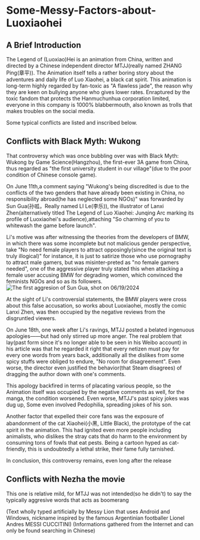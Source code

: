 # Some-Messy-Factors-about-Luoxiaohei
## A Brief Introduction
The Legend of (Luoxiao)Hei is an animation from China, written and directed by a Chinese independent director MTJJ(really named ZHANG Ping(章平)). The Animation itself tells a rather boring story about the adventures and daily life of Luo Xiaohei, a black cat spirit.
This animation is long-term highly regarded by fan-toxic as "A flawless jade", the reason why they are keen on bullying anyone who gives lower rates. Enraptured by the toxic fandom that protects the Hanmuchunhua corporation limited, everyone in this company is 1000% blabbermouth, also known as trolls that makes troubles on the social media.

Some typical conflicts are listed and inscribed below.
## Conflicts with Black Myth: Wukong
That controversy which was once bubbling over was with Black Myth: Wukong by Game Science(Hangzhou), the first-ever 3A game from China, thus regarded as "the first university student in our village"(due to the poor condition of Chinese console game).

On June 11th,a comment saying "Wukong's being discredited is due to the conflicts of the two genders that have already been existing in China, no responsibility abroad(he has neglected some NGOs)" was forwarded by Sun Gua(孙呱，Really named LI Le(李乐)), the illustrator of Lanxi Zhen(alternatively titled The Legend of Luo Xiaohei: Junqing Arc marking its profile of Luoxiaohei's audience),attaching "So charming of you to whitewash the game before launch".

Li's motive was after witnessing the theories from the developers of BMW, in which there was some incomplete but not malicious gender perspective, take "No need female players to attract opposingly(since the original text is truly illogical)" for instance, it is just to satirize those who use pornography to attract male gamers, but was misinter-preted as "no female gamers needed", one of the aggressive player truly stated this when attacking a female user accusing BMW for degrading women, which convinced the feminists NGOs and so as its followers.
![The first aggresion of Sun Gua, shot on 06/19/2024](https://github.com/user-attachments/assets/055ef57c-5de8-4d44-8767-f0650b214964)

At the sight of Li's controversial statements, the BMW players were cross about this false accusation, so works about Luoxiaohei, mostly the comic Lanxi Zhen, was then occupied by the negative reviews from the disgruntled viewers.

On June 18th, one week after Li's ravings, MTJJ posted a belated ingenuous apologies——but had only stirred up more anger. The real problem that lay(past form since it's no longer able  to be seen in his Weibo account) in his article was that he regarded it right that every netizen must pay for every one words from years back, additionally all the dislikes from some spicy stuffs were obliged to endure, "No room for disagreement". Even worse, the director even justified the behavior(that Steam disagrees) of dragging the author down with one's comments.


This apology backfired in terms of placating various people, so the Animation itself was occupied by the negative comments as well, for the manga, the condition worsened. 
Even worse, MTJJ's past spicy jokes was dug up, Some even involved Pedophilia, spreading jokes of his son.

Another factor that expelled their core fans was the exposure of abandonment of the cat Xiaohei(小黑, Little Black), the prototype of the cat spirit in the animation. This had ignited even more people including animalists, who dislikes the stray cats that do harm to the environment by consuming tons of fowls that eat pests. Being a cartoon hyped as cat-friendly, this is undoubtedly a lethal strike, their fame fully tarnished.

In conclusion, this controversy remains, even long after the release
## Conflicts with Nezha the movie
This one is relative mild, for MTJJ was not intended(so he didn't) to say the typically aggresive words that acts as boomerang


(Text wholly typed artificially by Messy Lion that uses Android and Windows, nickname inspired by the famous Argentinian footballer Lionel Andres MESSI CUCCITINI)
(Informations gathered from the Internet and can only be found searching in Chinese)

